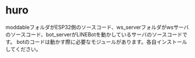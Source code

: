 # huro
moddableフォルダがESP32側のソースコード、ws_serverフォルダがwsサーバのソースコード、bot_serverがLINEBotを動かしているサーバのソースコードです。
botのコードは動かす際に必要なモジュールがあります。各自インストールしてください。
